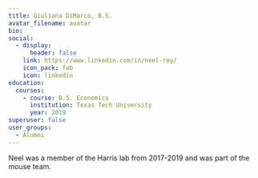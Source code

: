 ```yaml
---
title: Giuliana DiMarco, B.S.
avatar_filename: avatar
bio: 
social:
  - display:
      header: false
    link: https://www.linkedin.com/in/neel-roy/
    icon_pack: fab
    icon: linkedin
education:
  courses:
    - course: B.S. Economics
      institution: Texas Tech University
      year: 2019
superuser: false
user_groups:
  - Alumni
---
```

Neel was a member of the Harris lab from 2017-2019 and was part of the mouse team.

